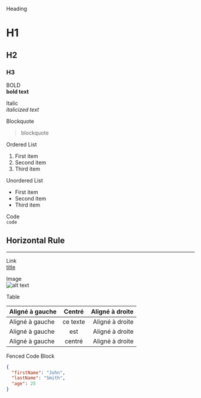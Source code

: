Heading  

# H1  
## H2  
### H3  

BOLD  
**bold text**

Italic  
*italicized text*

Blockquote	

> blockquote  

Ordered List
	
1. First item  
2. Second item  
3. Third item  

Unordered List	

- First item  
- Second item  
- Third item  

Code	
`code`

Horizontal Rule  
---  
<hr>  

Link	
[title](https://www.example.com)

Image  
![alt text](image.jpg)

Table  

|Aligné à gauche| Centré      |Aligné à droite|
|:--------------|:-----------:| -------------:|
|Aligné à gauche| ce texte    |Aligné à droite|
|Aligné à gauche| est         |Aligné à droite|
|Aligné à gauche| centré      |Aligné à droite| 

Fenced Code Block	

```json
{
  "firstName": "John",
  "lastName": "Smith",
  "age": 25
}
```